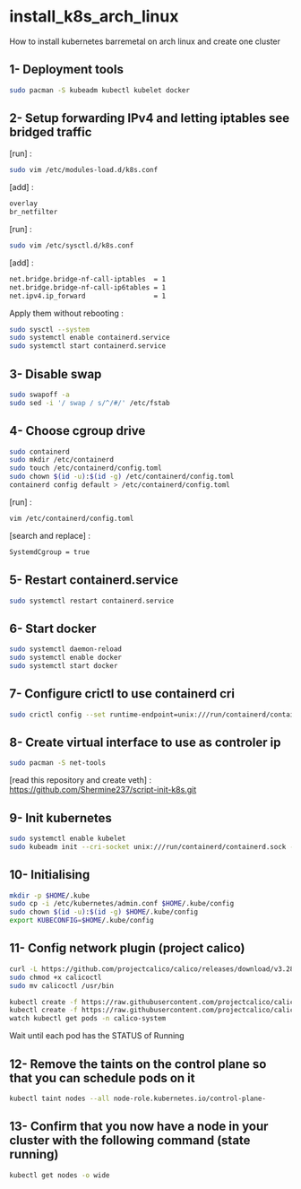 # install_k8s_arch_linux
How to install kubernetes barremetal on arch linux and create one cluster

## 1- Deployment tools
```bash
sudo pacman -S kubeadm kubectl kubelet docker
```

## 2- Setup forwarding IPv4 and letting iptables see bridged traffic
[run] :
```bash
sudo vim /etc/modules-load.d/k8s.conf
```
[add] :
```bash
overlay
br_netfilter
```
[run] :
```bash
sudo vim /etc/sysctl.d/k8s.conf
```
[add] :
```bash
net.bridge.bridge-nf-call-iptables  = 1
net.bridge.bridge-nf-call-ip6tables = 1
net.ipv4.ip_forward                 = 1
```
Apply them without rebooting :
```bash
sudo sysctl --system
sudo systemctl enable containerd.service
sudo systemctl start containerd.service
```

## 3- Disable swap
```bash
sudo swapoff -a
sudo sed -i '/ swap / s/^/#/' /etc/fstab
```

## 4- Choose cgroup drive
```bash
sudo containerd
sudo mkdir /etc/containerd
sudo touch /etc/containerd/config.toml
sudo chown $(id -u):$(id -g) /etc/containerd/config.toml
containerd config default > /etc/containerd/config.toml
```
[run] :
```bash
vim /etc/containerd/config.toml
```
[search and replace] :
```bash
SystemdCgroup = true
```

## 5- Restart containerd.service
```bash
sudo systemctl restart containerd.service
```

## 6- Start docker
```bash
sudo systemctl daemon-reload
sudo systemctl enable docker
sudo systemctl start docker
```

## 7- Configure crictl to use containerd cri
```bash
sudo crictl config --set runtime-endpoint=unix:///run/containerd/containerd.sock --set image-endpoint=unix:///run/containerd/containerd.sock
```

## 8- Create virtual interface to use as controler ip
```bash
sudo pacman -S net-tools
```
[read this repository and create veth] :
https://github.com/Shermine237/script-init-k8s.git

## 9- Init kubernetes
```bash
sudo systemctl enable kubelet
sudo kubeadm init --cri-socket unix:///run/containerd/containerd.sock --pod-network-cidr=192.168.0.0/16 --apiserver-advertise-address 192.168.100.100
```

## 10- Initialising
```bash
mkdir -p $HOME/.kube
sudo cp -i /etc/kubernetes/admin.conf $HOME/.kube/config
sudo chown $(id -u):$(id -g) $HOME/.kube/config
export KUBECONFIG=$HOME/.kube/config
```

## 11- Config network plugin (project calico)
```bash
curl -L https://github.com/projectcalico/calico/releases/download/v3.28.1/calicoctl-linux-amd64 -o calicoctl
sudo chmod +x calicoctl 
sudo mv calicoctl /usr/bin
```
```bash
kubectl create -f https://raw.githubusercontent.com/projectcalico/calico/v3.28.1/manifests/tigera-operator.yaml
kubectl create -f https://raw.githubusercontent.com/projectcalico/calico/v3.28.1/manifests/custom-resources.yaml
watch kubectl get pods -n calico-system
```
Wait until each pod has the STATUS of Running

## 12- Remove the taints on the control plane so that you can schedule pods on it
```bash
kubectl taint nodes --all node-role.kubernetes.io/control-plane-
```

## 13- Confirm that you now have a node in your cluster with the following command (state running)
```bash
kubectl get nodes -o wide
```







